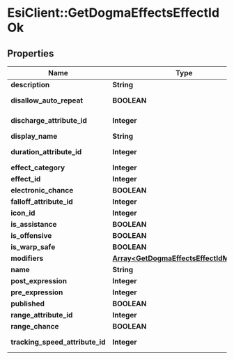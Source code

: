 # EsiClient::GetDogmaEffectsEffectIdOk

## Properties
Name | Type | Description | Notes
------------ | ------------- | ------------- | -------------
**description** | **String** | description string | [optional] 
**disallow_auto_repeat** | **BOOLEAN** | disallow_auto_repeat boolean | [optional] 
**discharge_attribute_id** | **Integer** | discharge_attribute_id integer | [optional] 
**display_name** | **String** | display_name string | [optional] 
**duration_attribute_id** | **Integer** | duration_attribute_id integer | [optional] 
**effect_category** | **Integer** | effect_category integer | [optional] 
**effect_id** | **Integer** | effect_id integer | 
**electronic_chance** | **BOOLEAN** | electronic_chance boolean | [optional] 
**falloff_attribute_id** | **Integer** | falloff_attribute_id integer | [optional] 
**icon_id** | **Integer** | icon_id integer | [optional] 
**is_assistance** | **BOOLEAN** | is_assistance boolean | [optional] 
**is_offensive** | **BOOLEAN** | is_offensive boolean | [optional] 
**is_warp_safe** | **BOOLEAN** | is_warp_safe boolean | [optional] 
**modifiers** | [**Array&lt;GetDogmaEffectsEffectIdModifier&gt;**](GetDogmaEffectsEffectIdModifier.md) | modifiers array | [optional] 
**name** | **String** | name string | [optional] 
**post_expression** | **Integer** | post_expression integer | [optional] 
**pre_expression** | **Integer** | pre_expression integer | [optional] 
**published** | **BOOLEAN** | published boolean | [optional] 
**range_attribute_id** | **Integer** | range_attribute_id integer | [optional] 
**range_chance** | **BOOLEAN** | range_chance boolean | [optional] 
**tracking_speed_attribute_id** | **Integer** | tracking_speed_attribute_id integer | [optional] 


